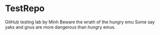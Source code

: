 # TestRepo
GitHub testing lab by Minh
Beware the wrath of the hungry emu
Some say yaks and gnus are more dangerous than hungry emus.
